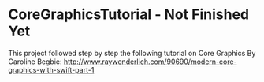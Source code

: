 # CoreGraphicsTutorial  - Not Finished Yet
This project followed step by step the following tutorial on Core Graphics By Caroline Begbie:
http://www.raywenderlich.com/90690/modern-core-graphics-with-swift-part-1
